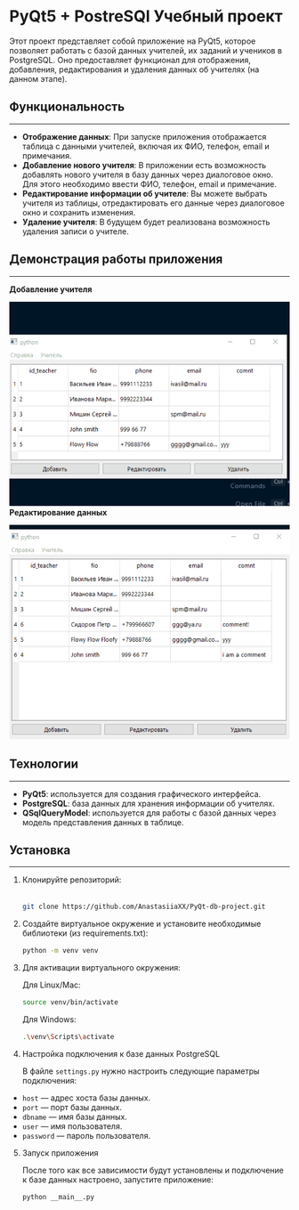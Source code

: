 # PyQt5 + PostreSQl Учебный проект

Этот проект представляет собой приложение на PyQt5, которое позволяет работать с базой данных учителей, их заданий и учеников в PostgreSQL. Оно предоставляет функционал для отображения, добавления, редактирования и удаления данных об учителях (на данном этапе).

## Функциональность
___
- **Отображение данных**: При запуске приложения отображается таблица с данными учителей, включая их ФИО, телефон, email и примечания.
- **Добавление нового учителя**: В приложении есть возможность добавлять нового учителя в базу данных через диалоговое окно. Для этого необходимо ввести ФИО, телефон, email и примечание.
- **Редактирование информации об учителе**: Вы можете выбрать учителя из таблицы, отредактировать его данные через диалоговое окно и сохранить изменения.
- **Удаление учителя**: В будущем будет реализована возможность удаления записи о учителе.

## Демонстрация работы приложения
___
**Добавление учителя**

![Добавление учителя](assets/add_teacher.gif)
**Редактирование данных**

![Редактирование данных](assets/edit_teacher.gif)


## Технологии
___
- **PyQt5**: используется для создания графического интерфейса.
- **PostgreSQL**: база данных для хранения информации об учителях.
- **QSqlQueryModel**: используется для работы с базой данных через модель представления данных в таблице.

## Установка
___
1. Клонируйте репозиторий:

   ```bash
   
   git clone https://github.com/AnastasiiaXX/PyQt-db-project.git
   
    ```
2. Создайте виртуальное окружение и установите необходимые библиотеки (из requirements.txt):

   ```bash
   python -m venv venv
   ```
3. Для активации виртуального окружения:

    Для Linux/Mac:
    ```bash
    source venv/bin/activate
    ```
  
    Для Windows:

    ```bash
    .\venv\Scripts\activate
    ```
4. Настройка подключения к базе данных PostgreSQL

    В файле `settings.py` нужно настроить следующие параметры подключения:

- `host` — адрес хоста базы данных.
- `port` — порт базы данных.
- `dbname` — имя базы данных.
- `user` — имя пользователя.
- `password` — пароль пользователя.

5. Запуск приложения

    После того как все зависимости будут установлены 
и подключение к базе данных настроено, запустите приложение:

    ```bash
    python __main__.py
    ```